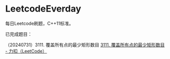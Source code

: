 # LeetcodeEverday

每日Leetcode刷题，C++11标准。



已完成题目：

（20240731）3111. 覆盖所有点的最少矩形数目 [3111. 覆盖所有点的最少矩形数目 - 力扣（LeetCode）](https://leetcode.cn/problems/minimum-rectangles-to-cover-points/description/)


